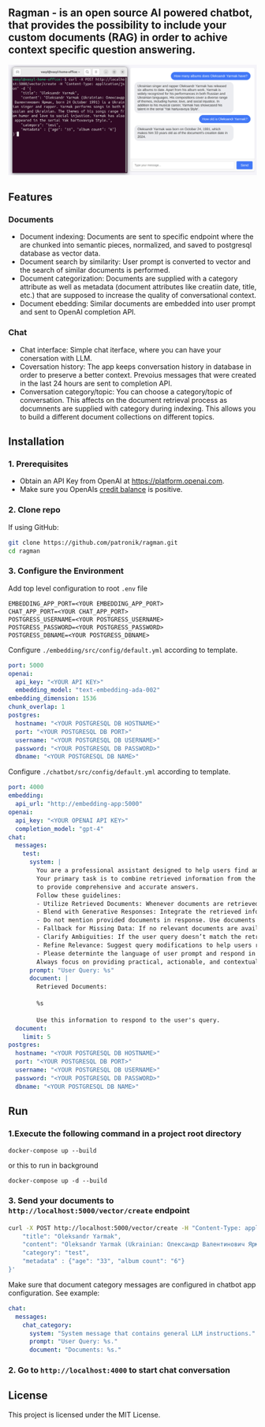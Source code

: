 ## Ragman - is an open source AI powered chatbot, that provides the possibility to include your custom documents (RAG) in order to achive context specific question answering. 

![Conversation example](chat-conversation.jpg)

## Features
### Documents
- Document indexing: Documents are sent to specific endpoint where the are chunked into semantic pieces, normalized, and saved to postgresql database as vector data.
- Document search by similarity: User prompt is converted to vector and the search of similar documents is performed.
- Document categorization: Documents are supplied with a category attribute as well as metadata (document attributes like creatiin date, title, etc.) that are supposed to increase the quality of conversational context.
- Document ebedding: Similar documents are embedded into user prompt and sent to OpenAI completion API.
### Chat
- Chat interface: Simple chat iterface, where you can have your conersation with LLM.
- Coversation history: The app keeps conversation history in database in order to preserve a better context. 
  Prevoius messages that were created in the last 24 hours are sent to completion API.
- Conversation category/topic: You can choose a category/topic of conversation. This affects on the document retrieval process as documnents are supplied with category during indexing.
  This allows you to build a different document collections on different topics.

## Installation

### 1. Prerequisites
- Obtain an API Key from OpenAI at https://platform.openai.com.
- Make sure you OpenAIs [credit balance](https://platform.openai.com/settings/organization/billing/overview) is positive.

### 2. Clone repo
If using GitHub:
```bash
git clone https://github.com/patronik/ragman.git
cd ragman
```
### 3. Configure the Environment
Add top level configuration to root `.env` file
```
EMBEDDING_APP_PORT=<YOUR EMBEDDING_APP_PORT>
CHAT_APP_PORT=<YOUR CHAT_APP_PORT>
POSTGRESS_USERNAME=<YOUR POSTGRESS_USERNAME>
POSTGRESS_PASSWORD=<YOUR POSTGRESS_PASSWORD>
POSTGRESS_DBNAME=<YOUR POSTGRESS_DBNAME>
```
Configure `./embedding/src/config/default.yml` according to template.
```yml
port: 5000
openai:
  api_key: "<YOUR API KEY>"  
  embedding_model: "text-embedding-ada-002"
embedding_dimension: 1536
chunk_overlap: 1
postgres:
  hostname: "<YOUR POSTGRESQL DB HOSTNAME>"
  port: "<YOUR POSTGRESQL DB PORT>"
  username: "<YOUR POSTGRESQL DB USERNAME>"
  password: "<YOUR POSTGRESQL DB PASSWORD>"
  dbname: "<YOUR POSTGRESQL DB NAME>"
```
Configure `./chatbot/src/config/default.yml` according to template.
```yml
port: 4000
embedding:
  api_url: "http://embedding-app:5000"
openai:
  api_key: "<YOUR OPENAI API KEY>"
  completion_model: "gpt-4"
chat:
  messages:
    test:
      system: |
        You are a professional assistant designed to help users find answers to their general questions. 
        Your primary task is to combine retrieved information from the document database with your knowledge 
        to provide comprehensive and accurate answers.
        Follow these guidelines:
        - Utilize Retrieved Documents: Whenever documents are retrieved, prioritize their content to ensure responses are grounded in the most relevant and up-to-date information.
        - Blend with Generative Responses: Integrate the retrieved information smoothly into your answers. Use your knowledge to add context, examples, or actionable advice that complements the retrieved content.
        - Do not mention provided documents in response. Use documents only for information lookup.
        - Fallback for Missing Data: If no relevant documents are available, provide a general response based on your knowledge. Clarify that the answer is based on general insights rather than specific retrieved data.
        - Clarify Ambiguities: If the user query doesn’t match the retrieved documents well, either ask clarifying questions or explain the limitations of the retrieved information before proceeding.
        - Refine Relevance: Suggest query modifications to help users retrieve more targeted results from the database if the initial documents don’t address their needs adequately.
        - Please determinte the language of user prompt and respond in that language.
        Always focus on providing practical, actionable, and contextually appropriate advice to support the user's job search goals.
      prompt: "User Query: %s"
      document: | 
        Retrieved Documents:
        
        %s
        
        Use this information to respond to the user's query.        
  document:
    limit: 5
postgres:
  hostname: "<YOUR POSTGRESQL DB HOSTNAME>"
  port: "<YOUR POSTGRESQL DB PORT>"
  username: "<YOUR POSTGRESQL DB USERNAME>"
  password: "<YOUR POSTGRESQL DB PASSWORD>"
  dbname: "<YOUR POSTGRESQL DB NAME>"
```
## Run
### 1.Execute the following command in a project root directory
```
docker-compose up --build
```
or this to run in background
```
docker-compose up -d --build
```
### 3. Send your documents to `http://localhost:5000/vector/create` endpoint
```bash
curl -X POST http://localhost:5000/vector/create -H "Content-Type: application/json" -d '{
    "title": "Oleksandr Yarmak",
    "content": "Oleksandr Yarmak (Ukrainian: Олександр Валентинович Ярмак, born 24 October 1991) is a Ukrainian singer and rapper. Yarmak performs songs in both Russian and Ukrainian. The themes of his songs range from humor and love to social injustice. Yarmak has also appeared in the serial Yak hartuvavsya Style.",
    "category": "test",
    "metadata" : {"age": "33", "album count": "6"}
}'
```
Make sure that document category messages are configured in chatbot app configuration. See example:
```yaml
chat:
  messages:
    chat_category: 
      system: "System message that contains general LLM instructions."
      prompt: "User Query: %s."
      document: "Documents: %s."

```
### 2. Go to `http://localhost:4000` to start chat conversation
## License
This project is licensed under the MIT License.
